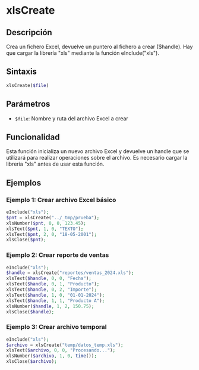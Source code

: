# xlsCreate

## Descripción
Crea un fichero Excel, devuelve un puntero al fichero a crear ($handle). Hay que cargar la librería "xls" mediante la función eInclude("xls").

## Sintaxis
```php
xlsCreate($file)
```

## Parámetros
- `$file`: Nombre y ruta del archivo Excel a crear

## Funcionalidad
Esta función inicializa un nuevo archivo Excel y devuelve un handle que se utilizará para realizar operaciones sobre el archivo. Es necesario cargar la librería "xls" antes de usar esta función.

## Ejemplos

### Ejemplo 1: Crear archivo Excel básico
```php
eInclude("xls");
$pnt = xlsCreate("../_tmp/prueba");
xlsNumber($pnt, 0, 0, 123.45);
xlsText($pnt, 1, 0, "TEXTO");
xlsText($pnt, 2, 0, "18-05-2001");
xlsClose($pnt);
```

### Ejemplo 2: Crear reporte de ventas
```php
eInclude("xls");
$handle = xlsCreate("reportes/ventas_2024.xls");
xlsText($handle, 0, 0, "Fecha");
xlsText($handle, 0, 1, "Producto");
xlsText($handle, 0, 2, "Importe");
xlsText($handle, 1, 0, "01-01-2024");
xlsText($handle, 1, 1, "Producto A");
xlsNumber($handle, 1, 2, 150.75);
xlsClose($handle);
```

### Ejemplo 3: Crear archivo temporal
```php
eInclude("xls");
$archivo = xlsCreate("temp/datos_temp.xls");
xlsText($archivo, 0, 0, "Procesando...");
xlsNumber($archivo, 1, 0, time());
xlsClose($archivo);
```